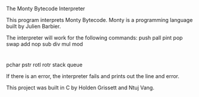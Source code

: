 The Monty Bytecode Interpreter

This program interprets Monty Bytecode. Monty is a programming language
built by Julien Barbier.

The interpreter will work for the following commands:
push
pall
pint
pop
swap
add
nop
sub
div
mul
mod
#
pchar
pstr
rotl
rotr
stack
queue

If there is an error, the interpreter fails and prints out the line and error.

This project was built in C by Holden Grissett and Ntuj Vang.